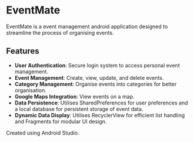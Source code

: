 # EventMate

EventMate is a event management android application designed to streamline the process of organising events.

## Features

- **User Authentication**: Secure login system to access personal event management.
- **Event Management**: Create, view, update, and delete events.
- **Category Management**: Organise events into categories for better organisation.
- **Google Maps Integration**: View events on a map.
- **Data Persistence**: Utilises SharedPreferences for user preferences and a local database for persistent storage of event data.
- **Dynamic Data Display**: Utilises RecyclerView for efficient list handling and Fragments for modular UI design.

Created using Android Studio.
